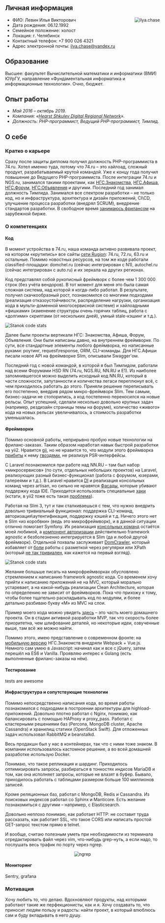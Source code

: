 ## Личная информация
<img align="right" src="https://github.com/ilyachase/curriculum_vitae/blob/master/img/me.jpg?raw=true" alt="ilya.chase"/>

- ФИО: Левин Илья Викторович
- Дата рождения: 06.12.1992
- Семейное положение: холост
- Локация: г. Челябинск
- Контактный телефон: +7 900 026 4321
- Адрес электронной почты: ilya.chase@yandex.ru

## Образование
Высшее: факультет Вычислительной математики и информатики (ВМИ) ЮУрГУ, направление «Фундаментальная информатика и информационные технологии». Очно, бюджет.

## Опыт работы
- *Май 2016 – октябрь 2019.*
- *Компания: «[Hearst Shkulev Digital Regional Network](http://www.hearst-shkulev-media.ru/projects/rn/)».*
- *Должность: PHP-программист, Ведущий PHP-программист, Тимлид.*

## О себе
### Кратко о карьере
Сразу после защиты диплома получил должность PHP-программиста в 74.ru. Хотел именно туда, потому что 74.ru – это хайлоад, сложный продукт, разрабатываемый крутой командой. Уже к концу года получил повышение до Ведущего PHP-программиста. После интеграции 74.ru и NGS.ru, занимался такими проектами, как [НГС.Знакомства](https://love.ngs.ru/), [НГС.Афиша](https://afisha.ngs.ru/), [НГС.Форум](https://forum.ngs.ru/), [НГС.Объявления](https://do.ngs.ru/) и другими. Последний год занимал должность Тимлида.
Занимался все спектром разработки – не только код, но и инфраструктура, архитектура и дизайн приложений, CI\CD, улучшение процесса разработки (внедрял SCRUM), внедрение стандартов разработки. В свободное время [занимаюсь фрилансом](https://www.upwork.com/freelancers/~012c6b4205549a7dc4) на зарубежной бирже.

### О компетенциях
#### Код
В момент устройства в 74.ru, наша команда активно развивала проект, на котором «крутились» все сайты [сети Rugion](https://rugion.ru/stat/): 74.ru, 72.ru, 63.ru и остальные. Помимо новостных ресурсов, на том же коде работали classified-площадки: domchel.ru (сейчас интегрирован с N1), autochel.ru (сейчас интегрирован с auto.ru) и их зеркала на других регионах.

Код представлял собой рукописный фреймворк с более чем 1 300 000 строк (без учёта вендоров). В тот момент для меня это была самая сложная система, над которой я когда-либо работал. В результате, получил скачкообразный рост, познакомился со многими подходами (реализация отказоустойчивости, распределение нагрузки, организация кода в мульти-доменной многосервисной системе) и хайлоадными «фишками» (изменение структуры очень горячих таблиц, работа с «долгими» скриптами (от нескольких дней), умный stale-кэшинг и т.д.).

<img align="center" src="https://github.com/ilyachase/curriculum_vitae/blob/master/img/stanok_code_stats.jpg?raw=true" alt="Stanok code stats"/>

Далее были проекты вертикали НГС: Знакомства, Афиша, Форум, Объявления. Они были написаны давно, на внутреннем фреймворке. По сути, все стандартные элементы любого фреймворка, но написанные руками: роутинг, request\response, ORM, CLI-команды.
Для НГС.Афиши писали новое API на фреймворке Slim, описывали Swagger'ом.

Последний год с новой командой, в которой я был Тимлидом, работали над всеми Форумами HSD RN (74.ru, NGS.RU, NN.RU и E1). Из наиболее запомнившегося можно выделить исходный код NN.RU, который в части сложности, запутанности и количества легаси переплюнул всё, с чем приходилось работать до этого. Приняли решение переписывать его постепенно, внедрив рядом микро-фреймворк Slim. Тем самым, бизнес-задачи не стопорились, а код постепенно переносился на новые рельсы. Опыт успешний, сделали несколько довольно крупных задач (например, рездизайн страницы темы на форуме), количество «живого» кода на новых рельсах увеличивалось, а стоимость разработки уменьшалась.

#### Фреймворки
Помимо основной работы, неприрывно пробую новые технологии на фриланс-заказах. Таким образом наработал навык быстрой разработки на yii2. Нравится [gii](https://www.yiiframework.com/doc/guide/2.0/en/start-gii), но не нравится то, что модули этого фреймворка [прибиты](https://github.com/yiisoft/yii2/issues/11328) к нему [гвоздями](https://github.com/yiisoft/di/issues/23), не реализуя PSR-интерфейсы.

С Laravel познакомился при работе над NN.RU – там был набор «микросервисов» (по сути, отдельных небольших проектов) на Laravel, реализующих разный бизнес-функционал (работа с форумом, юзерами, галереями и т.д.). В Laravel нравится [DI](https://laravel.com/docs/5.7/container) и реализация консольных команд через artisan, но сильно не нравятся [Фасады](https://laravel.com/docs/5.8/facades), которые убивают поддержку кода IDE. Приходится использовать специальные [хаки](https://github.com/barryvdh/laravel-ide-helper) (кстати, в yii2 тоже есть такая [проблема](https://github.com/samdark/yii2-cookbook/blob/master/book/ide-autocompletion.md)).

Работая на Slim 3, тут и там сталкиваешься с тем, что нужно внедрить довольно тривиальный функционал: поддержка CLI-команд, авторизация\аутентификация, поддержку кэшей и т.д. Ничего этого нет в Slim «из коробвки» (ведь это микрофреймворк), и в данной ситуации отлично помогает Symfony. Их реализация [консольных команд](https://symfony.com/doc/current/console.html) остаётся моей любимой, а [компонент авторизации](https://symfony.com/doc/current/components/security/authentication.html) действительно framework agnostic и безболезненно интегрируется в Slim (да и любой другой фреймворк). Отдельной похвалы заслуживает [DomCrawler](https://symfony.com/doc/current/components/dom_crawler.html), который избавляет от [боли](https://stackoverflow.com/a/1732454) работы с разметкой через регулярки или XPath (который [не так тривиален](https://stackoverflow.com/a/1604480), как кажется на первый взгляд).

<img align="center" src="https://github.com/ilyachase/curriculum_vitae/blob/master/img/code_example.png?raw=true" alt="Stanok code stats"/>

Желание болшьше писать на микрофреймворках обусловлено стремлением к написанию framework agnostic кода. Со временем хочу прийти к написанию приложений не на MVC, который морально устаревает, а на какой-нибудь реализации Clean Architecture, которая по определению не зависит от фреймворков. Пока что прихожу к тому, чтобы более тщательно раскладывать код по модулям, и более детально разбиваю букву «M» из MVC на слои.

Пример моего кода можно увидеть [здесь](https://github.com/ilyachase/rainbow_score_api) – это часть моего домашнего проекта. Он в стадии активной разработки MVP, так что скорость более приоритетна, чем шлифование деталей, но некоторые идеи, озвученные выше, там всё же можно найти.

Помимо этого, имею представление о современном фронте: на [мобильную версию](https://m.love.ngs.ru/?not_redirect_mobile=1) НГС.Знакомств внедряли Webpack + Vue.js. Немного сам умею в Javascript: начинал как и все с jQuery, затем перешёл на ES6 и Vanilla. Проявляю интерес к Golang (есть выполненные фриланс-заказы на нём).
#### Тестирование
tests are awesome
#### Инфраструктура и сопутствующие технологии
Помимо непосредственно написания кода, во время работы познакомился с подходами в построении архитектуры для highload-приложений. Довольно плотно работал с Nginx, понимаю, как балансировать с помощью HAProxy и proxy_pass. Работал с кластерными решениями баз (Percona, MongoDB cluster, Apache Cassandra) и хранилищ статики (OpenStack Swift). Для отложенных задач использовал RabbitMQ и beanstalkd.

Весь продакшн был у нас в контейнерах, так что с ними тоже знаком. В компании использовалось кастомное решение, а во всей домашней разработке использую Docker.

Понимаю, что такое репликация и шардинг. Приходилось оптимизировать запросы, разбираться в тонкостях индксов MariaDB и том, как она исполняет запросы, которые не влазят в буфер. Бывало, приходилось работать с таблицами размером больше 100 миллионов записей.

Кроме реляционных баз, работал с MongoDB, Redis и Cassandra. Из поисковых индексов работал со Sphinx и Manticore. Есть желание познакомиться с другими – например, с Elasticsearch.

Довольно неплохо понимаю, как работает HTTP: не составит труда рассказать, как работает SSL, что такое CORS или написать простой GET-запрос текстом прямо в telnet.

И вообще, считаю полезным уметь при необходимости из терминала отредактировать файл через vim, что-нибудь grep-нуть, а если надо, то послушать весь трафик по порту через ngrep.

<p align="center">
  <img src="https://github.com/ilyachase/curriculum_vitae/blob/master/img/ngrep.png?raw=true" alt="ngrep" />
</p>

#### Мониторинг
Sentry, grafana

### Мотивация
Хочу любить то, что делаю. Вдохновляют продукты, над которыми работают такие же перфекционисты, как и я. Хочу создавать то, что приносит людям пользу и радость: найти проект, в который влюблюсь сам и буду вкладывать в него душу.
